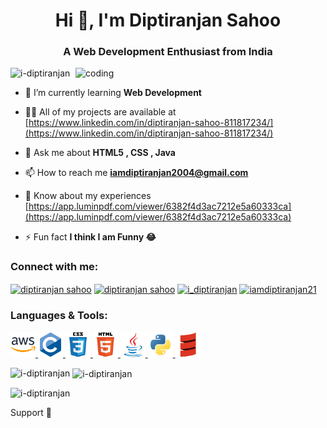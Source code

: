<h1 align="center">Hi 👋, I'm Diptiranjan Sahoo</h1>
<h3 align="center">A Web Development Enthusiast from India</h3>

<img align="right" alt="coding" width="400" src="https://media.tenor.com/2uyENRmiUt0AAAAC/coding.gif" >

<p align="left"> <img src="https://komarev.com/ghpvc/?username=i-diptiranjan&label=Profile%20views&color=0e75b6&style=flat" alt="i-diptiranjan" /> </p>

- 🌱 I’m currently learning **Web Development**

- 👨‍💻 All of my projects are available at [https://www.linkedin.com/in/diptiranjan-sahoo-811817234/](https://www.linkedin.com/in/diptiranjan-sahoo-811817234/)

- 💬 Ask me about **HTML5 , CSS , Java**

- 📫 How to reach me **iamdiptiranjan2004@gmail.com**

- 📄 Know about my experiences [https://app.luminpdf.com/viewer/6382f4d3ac7212e5a60333ca](https://app.luminpdf.com/viewer/6382f4d3ac7212e5a60333ca)

- ⚡ Fun fact **I think I am Funny 😂**

<h3 align="left">Connect with me:</h3>
<p align="left">
<a href="https://linkedin.com/in/diptiranjan sahoo" target="blank"><img align="center" src="https://raw.githubusercontent.com/rahuldkjain/github-profile-readme-generator/master/src/images/icons/Social/linked-in-alt.svg" alt="diptiranjan sahoo" height="30" width="40" /></a>
<a href="https://fb.com/diptiranjan sahoo" target="blank"><img align="center" src="https://raw.githubusercontent.com/rahuldkjain/github-profile-readme-generator/master/src/images/icons/Social/facebook.svg" alt="diptiranjan sahoo" height="30" width="40" /></a>
<a href="https://instagram.com/i_diptiranjan" target="blank"><img align="center" src="https://raw.githubusercontent.com/rahuldkjain/github-profile-readme-generator/master/src/images/icons/Social/instagram.svg" alt="i_diptiranjan" height="30" width="40" /></a>
<a href="https://www.hackerrank.com/iamdiptiranjan21" target="blank"><img align="center" src="https://raw.githubusercontent.com/rahuldkjain/github-profile-readme-generator/master/src/images/icons/Social/hackerrank.svg" alt="iamdiptiranjan21" height="30" width="40" /></a>
</p>

<h3 align="left">Languages & Tools:</h3>
<p align="left"> <a href="https://aws.amazon.com" target="_blank" rel="noreferrer"> <img src="https://raw.githubusercontent.com/devicons/devicon/master/icons/amazonwebservices/amazonwebservices-original-wordmark.svg" alt="aws" width="40" height="40"/> </a> <a href="https://www.cprogramming.com/" target="_blank" rel="noreferrer"> <img src="https://raw.githubusercontent.com/devicons/devicon/master/icons/c/c-original.svg" alt="c" width="40" height="40"/> </a> <a href="https://www.w3schools.com/css/" target="_blank" rel="noreferrer"> <img src="https://raw.githubusercontent.com/devicons/devicon/master/icons/css3/css3-original-wordmark.svg" alt="css3" width="40" height="40"/> </a> <a href="https://www.w3.org/html/" target="_blank" rel="noreferrer"> <img src="https://raw.githubusercontent.com/devicons/devicon/master/icons/html5/html5-original-wordmark.svg" alt="html5" width="40" height="40"/> </a> <a href="https://www.java.com" target="_blank" rel="noreferrer"> <img src="https://raw.githubusercontent.com/devicons/devicon/master/icons/java/java-original.svg" alt="java" width="40" height="40"/> </a> <a href="https://www.python.org" target="_blank" rel="noreferrer"> <img src="https://raw.githubusercontent.com/devicons/devicon/master/icons/python/python-original.svg" alt="python" width="40" height="40"/> </a> <a href="https://www.scala-lang.org" target="_blank" rel="noreferrer"> <img src="https://raw.githubusercontent.com/devicons/devicon/master/icons/scala/scala-original.svg" alt="scala" width="40" height="40"/> </a> </p>

<p><img align="left" src="https://github-readme-stats.vercel.app/api/top-langs?username=i-diptiranjan&show_icons=true&locale=en&layout=compact" alt="i-diptiranjan" /></p>

<p>&nbsp;<img align="center" src="https://github-readme-stats.vercel.app/api?username=i-diptiranjan&show_icons=true&locale=en" alt="i-diptiranjan" /></p>

<p><img align="" src="https://github-readme-streak-stats.herokuapp.com/?user=i-diptiranjan&" alt="i-diptiranjan" /></p>

Support 🙏
